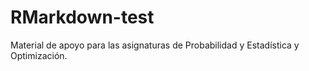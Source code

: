 # RMarkdown-test
Material de apoyo para las asignaturas de Probabilidad y Estadística y Optimización.
